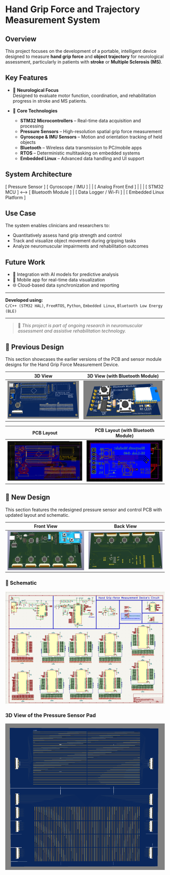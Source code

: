 # Hand Grip Force and Trajectory Measurement System

## Overview

This project focuses on the development of a portable, intelligent device designed to measure **hand grip force** and **object trajectory** for neurological assessment, particularly in patients with **stroke** or **Multiple Sclerosis (MS)**.

## Key Features

- 🧠 **Neurological Focus**  
  Designed to evaluate motor function, coordination, and rehabilitation progress in stroke and MS patients.

- 🔧 **Core Technologies**
  - **STM32 Microcontrollers** – Real-time data acquisition and processing
  - **Pressure Sensors** – High-resolution spatial grip force measurement
  - **Gyroscope & IMU Sensors** – Motion and orientation tracking of held objects
  - **Bluetooth** – Wireless data transmission to PC/mobile apps
  - **RTOS** – Deterministic multitasking on embedded systems
  - **Embedded Linux** – Advanced data handling and UI support

## System Architecture

[ Pressure Sensor ] [ Gyroscope / IMU ]
| |
[ Analog Front End ] |
| |
[ STM32 MCU ] <--> [ Bluetooth Module ]
|
[ Data Logger / Wi-Fi ]
|
[ Embedded Linux Platform ]


## Use Case

The system enables clinicians and researchers to:
- Quantitatively assess hand grip strength and control
- Track and visualize object movement during gripping tasks
- Analyze neuromuscular impairments and rehabilitation outcomes

## Future Work

- 🔬 Integration with AI models for predictive analysis  
- 📱 Mobile app for real-time data visualization  
- 🌐 Cloud-based data synchronization and reporting

---

**Developed using:**  
`C/C++ (STM32 HAL)`, `FreeRTOS`, `Python`, `Embedded Linux`, `Bluetooth Low Energy (BLE)`

---

> 📍 *This project is part of ongoing research in neuromuscular assessment and assistive rehabilitation technology.*



## 📂 Previous Design

This section showcases the earlier versions of the PCB and sensor module designs for the Hand Grip Force Measurement Device.

| 3D View | 3D View (with Bluetooth Module) |
|--------|-------------------------------|
| ![3D View](hardware/previous%20design/images/3dview.png) | ![3D View BTH Module](hardware/previous%20design/images/3dview_bth_module.png) |

| PCB Layout | PCB Layout (with Bluetooth Module) |
|------------|------------------------------------|
| ![PCB](hardware/previous%20design/images/pcb.png) | ![PCB BTH Module](hardware/previous%20design/images/pcb_bth_module.png) |



## 🔧 New Design

This section features the redesigned pressure sensor and control PCB with updated layout and schematic.

| Front View | Back View |
|------------|------------|
| ![3D View Front](hardware/pcb%20design/images/3dviewfront.png) | ![3D View Back](hardware/pcb%20design/images/3dviewback.png) |

### 🧩 Schematic

![Schematic](hardware/pcb%20design/images/schemetic.png)

### 3D View of the Pressure Sensor Pad
![Pressure Sensor Pad 3D](/hardware/sensors%20design/pressure%20sensor%20pad%20design/pressureSensorPadFootPrint_v2_3D.png)